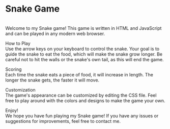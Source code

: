 # Snake Game
<br />Welcome to my Snake game! This game is written in HTML and JavaScript and can be played in any modern web browser.

How to Play
<br />Use the arrow keys on your keyboard to control the snake. Your goal is to guide the snake to eat the food, which will make the snake grow longer. Be careful not to hit the walls or the snake's own tail, as this will end the game.

Scoring
<br />Each time the snake eats a piece of food, it will increase in length. The longer the snake gets, the faster it will move.

Customization
<br />The game's appearance can be customized by editing the CSS file. Feel free to play around with the colors and designs to make the game your own.

Enjoy!
<br />We hope you have fun playing my Snake game! If you have any issues or suggestions for improvements, feel free to contact me.





